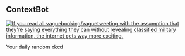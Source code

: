 ## ContextBot
[![If you read all vaguebooking/vaguetweeting with the assumption that they're saying everything they can without revealing classified military information, the internet gets way more exciting.](https://imgs.xkcd.com/comics/contextbot.png)](https://xkcd.com/1085/ "If you read all vaguebooking/vaguetweeting with the assumption that they're saying everything they can without revealing classified military information, the internet gets way more exciting.")

Your daily random xkcd
